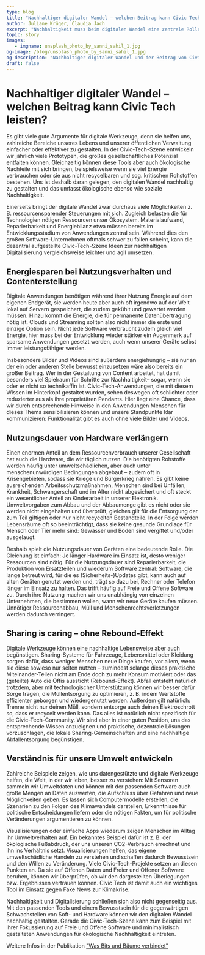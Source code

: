 ```yaml
---
type: blog
title: "Nachhaltiger digitaler Wandel – welchen Beitrag kann Civic Tech leisten?"
author: Juliane Krüger, Claudia Jach
excerpt: "Nachhaltigkeit muss beim digitalen Wandel eine zentrale Rolle spielen. Wir schauen uns u. a. die Faktoren Materialaufwand, Reparierbarkeit und Energiebilanz von Anwendungen an." 
topic: story
images:
   - imgname: unsplash_photo_by_sanni_sahil_1.jpg
og-image: /blog/unsplash_photo_by_sanni_sahil_1.jpg
og-description: "Nachhaltiger digitaler Wandel und der Beitrag von Civic Tech"
draft: false
---
```


# Nachhaltiger digitaler Wandel – welchen Beitrag kann Civic Tech leisten?

Es gibt viele gute Argumente für digitale Werkzeuge, denn sie helfen uns, zahlreiche Bereiche unseres Lebens und unserer öffentlichen Verwaltung einfacher oder effektiver zu gestalten. In der Civic-Tech-Szene entwickeln wir jährlich viele Prototypen, die großes gesellschaftliches Potenzial entfalten können. Gleichzeitig können diese Tools aber auch ökologische Nachteile mit sich bringen, beispielsweise wenn sie viel Energie verbrauchen oder sie aus nicht recycelbaren und sog. kritischen Rohstoffen bestehen. Uns ist deshalb daran gelegen, den digitalen Wandel nachhaltig zu gestalten und das umfasst ökologische ebenso wie soziale Nachhaltigkeit. 

Einerseits bringt der digitale Wandel zwar durchaus viele Möglichkeiten z. B. ressourcensparender Steuerungen mit sich. Zugleich belasten die für Technologien nötigen Ressourcen unser Ökosystem. Materialaufwand, Reparierbarkeit und Energiebilanz etwa müssen bereits im Entwicklungsstadium von Anwendungen zentral sein. Während dies den großen Software-Unternehmen oftmals schwer zu fallen scheint, kann die dezentral aufgestellte Civic-Tech-Szene Ideen zur nachhaltigen Digitalisierung vergleichsweise leichter und agil umsetzen.

## Energiesparen bei Nutzungsverhalten und Contenterstellung

Digitale Anwendungen benötigen während ihrer Nutzung Energie auf dem eigenen Endgerät, sie werden heute aber auch oft irgendwo auf der Welt lokal auf Servern gespeichert, die zudem gekühlt und gewartet werden müssen. Hinzu kommt die Energie, die für permanente Datenübertragung nötig ist. Clouds und Streaming sollten also nicht immer die erste und einzige Option sein. Nicht jede Software verbraucht zudem gleich viel Energie, hier muss bei der Entwicklung wieder stärker ein Augenmerk auf sparsame Anwendungen gesetzt werden, auch wenn unserer Geräte selbst immer leistungsfähiger werden. 

Insbesondere Bilder und Videos sind außerdem energiehungrig – sie nur an der ein oder anderen Stelle bewusst einzusetzen wäre also bereits ein großer Beitrag. Wer in der Gestaltung von Content arbeitet, hat damit besonders viel Spielraum für Schritte zur Nachhaltigkeit– sogar, wenn sie oder er nicht so technikaffin ist. Civic-Tech-Anwendungen, die mit diesem Wissen im Hinterkopf gestaltet wurden, sehen deswegen oft schlichter oder reduzierter aus als ihre proprietären Pendants. Hier liegt eine Chance, dass wir durch entsprechende Hinweise in den Anwendungen Menschen für dieses Thema sensibilisieren können und unsere Standpunkte klar kommunizieren: Funktionalität gibt es auch ohne viele Bilder und Videos.

## Nutzungsdauer von Hardware verlängern

Einen enormen Anteil an dem Ressourcenverbrauch unserer Gesellschaft hat auch die Hardware, die wir täglich nutzen. Die benötigten Rohstoffe werden häufig unter umweltschädlichen, aber auch unter menschenunwürdigen Bedingungen abgebaut – zudem oft in Krisengebieten, sodass sie Kriege und Bürgerkrieg nähren. Es gibt keine ausreichenden Arbeitsschutzmaßnahmen, Menschen sind bei Unfällen, Krankheit, Schwangerschaft und im Alter nicht abgesichert und oft steckt ein wesentlicher Anteil an Kinderarbeit in unserer Elektronik. Umweltvorgaben zum Abbau und der Abbaumenge gibt es nicht oder sie werden nicht eingehalten und überprüft, gleiches gilt für die Entsorgung der zum Teil giftigen oder nur nicht recycelten Bestandteile. In der Folge werden Lebensräume oft so beeinträchtigt, dass sie keine gesunde Grundlage für Mensch oder Tier mehr sind: Gewässer und Böden sind vergiftet und/oder ausgelaugt. 

Deshalb spielt die Nutzungsdauer von Geräten eine bedeutende Rolle. Die Gleichung ist einfach: Je länger Hardware im Einsatz ist, desto weniger Ressourcen sind nötig. Für die Nutzungsdauer sind Reparierbarkeit, die Produktion von Ersatzteilen und wiederum Software zentral: Software, die lange betreut wird, für die es (Sicherheits-)Updates gibt, kann auch auf alten Geräten genutzt werden und, trägt so dazu bei, Rechner oder Telefon länger im Einsatz zu halten. Das trifft häufig auf Freie und Offene Software zu. Durch ihre Nutzung machen wir uns unabhängig von einzelnen Unternehmen, die bestimmen wollen, wann wir neue Geräte kaufen müssen. Unnötiger Ressourcenabbau, Müll und Menschenrechtsverletzungen werden dadurch verringert. 

## Sharing is caring – ohne Rebound-Effekt

Digitale Werkzeuge können eine nachhaltige Lebensweise aber auch begünstigen. Sharing-Systeme für Fahrzeuge, Lebensmittel oder Kleidung sorgen dafür, dass weniger Menschen neue Dinge kaufen, vor allem, wenn sie diese sowieso nur selten nutzen – zumindest solange dieses praktische Miteinander-Teilen nicht am Ende doch zu mehr Konsum motiviert oder das (geteilte) Auto die Öffis aussticht (Rebound-Effekt). Abfall entsteht natürlich trotzdem, aber mit technologischer Unterstützung können wir besser dafür Sorge tragen, die Müllentsorgung zu optimieren, z. B. indem Wertstoffe effizienter geborgen und wiedergenutzt werden. Außerdem gilt natürlich: Trenne nicht nur deinen Müll, sondern entsorge auch deinen Elektroschrott so, dass er recycelt werden kann. Das alles ist natürlich nicht spezifisch für die Civic-Tech-Community. Wir sind aber in einer guten Position, uns das entsprechende Wissen anzueignen und praktische, dezentrale Lösungen vorzuschlagen, die lokale Sharing-Gemeinschaften und eine nachhaltige Abfallentsorgung begünstigen.

## Verständnis für unsere Umwelt entwickeln

Zahlreiche Beispiele zeigen, wie uns datengestützte und digitale Werkzeuge helfen, die Welt, in der wir leben, besser zu verstehen: Mit Sensoren sammeln wir Umweltdaten und können mit der passenden Software auch große Mengen an Daten auswerten, die Aufschluss über Gefahren und neue Möglichkeiten geben. Es lassen sich Computermodelle erstellen, die Szenarien zu den Folgen des Klimawandels darstellen, Erkenntnisse für politische Entscheidungen liefern oder die nötigen Fakten, um für politische Veränderungen argumentieren zu können.

Visualisierungen oder einfache Apps wiederum zeigen Menschen im Alltag ihr Umweltverhalten auf. Ein bekanntes Beispiel dafür ist z. B. der ökologische Fußabdruck, der uns unseren CO2-Verbrauch errechnet und ihn ins Verhältnis setzt. Visualisierungen helfen, das eigene umweltschädliche Handeln zu verstehen und schaffen dadurch Bewusstsein und den Willen zu Veränderung. Viele Civic-Tech-Projekte setzen an diesen Punkten an. Da sie auf Offenen Daten und Freier und Offener Software beruhen, können wir überprüfen, ob wir den dargestellten Überlegungen bzw. Ergebnissen vertrauen können. Civic Tech ist damit auch ein wichtiges Tool im Einsatz gegen Fake News zur Klimakrise.

Nachhaltigkeit und Digitalisierung schließen sich also nicht gegenseitig aus. Mit den passenden Tools und einem Bewusstsein für die gegenwärtigen Schwachstellen von Soft- und Hardware können wir den digitalen Wandel nachhaltig gestalten. Gerade die Civic-Tech-Szene kann zum Beispiel mit ihrer Fokussierung auf Freie und Offene Software und minimalistisch gestalteten Anwendungen für ökologische Nachhaltigkeit eintreten.

Weitere Infos in der Publikation ["Was Bits und Bäume verbindet"](https://www.oekom.de/buch/was-bits-und-baeume-verbindet-9783962381493?p=1)
